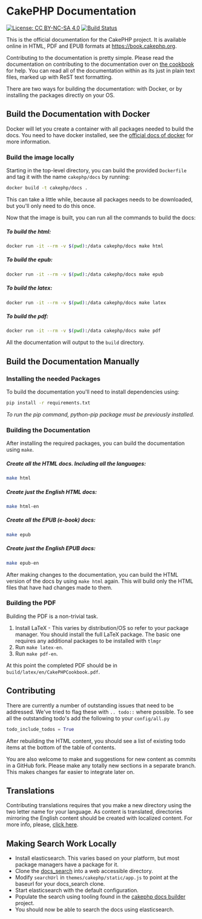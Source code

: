 CakePHP Documentation
=====================

[![License: CC BY-NC-SA 4.0](https://img.shields.io/badge/License-CC%20BY--NC--SA%204.0-lightgreen.svg)](https://creativecommons.org/licenses/by-nc-sa/4.0/)
[![Build Status](https://github.com/cakephp/docs/actions/workflows/ci.yml/badge.svg?branch=4.x)](https://github.com/cakephp/docs/actions/workflows/ci.yml)

This is the official documentation for the CakePHP project. It is available
online in HTML, PDF and EPUB formats at https://book.cakephp.org.

Contributing to the documentation is pretty simple. Please read the
documentation on contributing to the documentation over on [the
cookbook](https://book.cakephp.org/4/en/contributing/documentation.html) for
help. You can read all of the documentation within as its just in plain text
files, marked up with ReST text formatting.

There are two ways for building the documentation: with Docker, or by installing
the packages directly on your OS.

Build the Documentation with Docker
-----------------------------------

Docker will let you create a container with all packages needed to build the
docs. You need to have docker installed, see the [official docs of
docker](https://docs.docker.com/desktop/) for more information.

### Build the image locally ###

Starting in the top-level directory, you can build the provided `Dockerfile`
and tag it with the name `cakephp/docs` by running:

```bash
docker build -t cakephp/docs .
```

This can take a little while, because all packages needs to be downloaded, but
you'll only need to do this once.

Now that the image is built, you can run all the commands to build the docs:

##### To build the html: #####
```bash
docker run -it --rm -v $(pwd):/data cakephp/docs make html
```
##### To build the epub: #####
```bash
docker run -it --rm -v $(pwd):/data cakephp/docs make epub
```
##### To build the latex: #####
```bash
docker run -it --rm -v $(pwd):/data cakephp/docs make latex
```
##### To build the pdf: #####
```bash
docker run -it --rm -v $(pwd):/data cakephp/docs make pdf
```

All the documentation will output to the `build` directory.

Build the Documentation Manually
--------------------------------

### Installing the needed Packages ###

To build the documentation you'll need to install dependencies using:

```bash
pip install -r requirements.txt
```

*To run the pip command, python-pip package must be previously installed.*

### Building the Documentation ###

After installing the required packages, you can build the documentation using
`make`.

##### Create all the HTML docs. Including all the languages: #####
```bash
make html
```
 ##### Create just the English HTML docs: #####
```bash
make html-en
```

##### Create all the EPUB (e-book) docs: #####
```bash
make epub
```
##### Create just the English EPUB docs: #####
```bash
make epub-en
```

After making changes to the documentation, you can build the HTML version of the
docs by using `make html` again.  This will build only the HTML files that have
had changes made to them.

### Building the PDF ###

Building the PDF is a non-trivial task.

1. Install LaTeX - This varies by distribution/OS so refer to your package
   manager. You should install the full LaTeX package. The basic one requires
   any additional packages to be installed with `tlmgr`
2. Run `make latex-en`.
3. Run `make pdf-en`.

At this point the completed PDF should be in `build/latex/en/CakePHPCookbook.pdf`.

Contributing
------------

There are currently a number of outstanding issues that need to be addressed.
We've tried to flag these with `.. todo::` where possible. To see all the
outstanding todo's add the following to your `config/all.py`

```python
todo_include_todos = True
```
After rebuilding the HTML content, you should see a list of existing todo items
at the bottom of the table of contents.

You are also welcome to make and suggestions for new content as commits in a
GitHub fork. Please make any totally new sections in a separate branch. This
makes changes far easier to integrate later on.

Translations
------------

Contributing translations requires that you make a new directory using the two
letter name for your language. As content is translated, directories mirroring
the English content should be created with localized content. For more info,
please,
[click here](https://book.cakephp.org/3/en/contributing/documentation.html#new-translation-language).

Making Search Work Locally
--------------------------

* Install elasticsearch. This varies based on your platform, but most
  package managers have a package for it.
* Clone the [docs_search](https://github.com/cakephp/docs_search) into a
  web accessible directory.
* Modify `searchUrl` in `themes/cakephp/static/app.js` to point at the
  baseurl for your docs_search clone.
* Start elasticsearch with the default configuration.
* Populate the search using tooling found in the [cakephp docs builder](https://github.com/cakephp/docs-builder) project.
* You should now be able to search the docs using elasticsearch.

